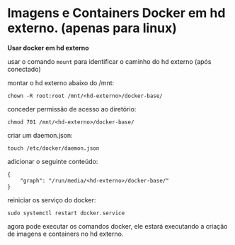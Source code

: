 # Imagens e Containers Docker em hd externo. (apenas para linux)

**Usar docker em hd externo**

usar o comando ```mount``` para identificar o caminho do hd externo (após conectado)

montar o hd externo abaixo do /mnt: 
```
chown -R root:root /mnt/<hd-externo>/docker-base/
```
conceder permissão de acesso ao diretório:
```
chmod 701 /mnt/<hd-externo>/docker-base/
```
criar um daemon.json:
```
touch /etc/docker/daemon.json
```
adicionar o seguinte conteúdo:
```
{
    "graph": "/run/media/<hd-externo>/docker-base/"
}
```

reiniciar os serviço do docker:

```
sudo systemctl restart docker.service
```

agora pode executar os comandos docker, ele estará executando a criação de imagens e containers no hd externo.
